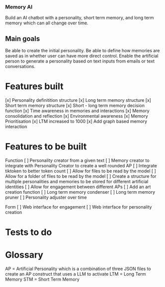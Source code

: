 ### Memory AI

Build an AI chatbot with a personality, short term memory, and long term memory which can all change over time.

## Main goals

Be able to create the initial personality. Be able to define how memories are saved as in whether user can have more direct control. Enable the artificial person to generate a personality based on text inputs from emails or text conversations.

# Features built

[x] Personality definitition structure
[x] Long term memory structure
[x] Short term memory structure
[x] Short - long term memory decision function
[x] Time awareness in memories and interactions
[x] Memory consolidation and reflection
[x] Environmental awareness
[x] Memory Prioritisation
[x] LTM increased to 1000
[x] Add graph based memory interaction

# Features to be built

Function
[ ] Personality creator from a given text
[ ] Memory creator to integrate with Personality Creator to create a well rounded AP
[ ] Integrate tiktoken to better token count
[ ] Allow for files to be read by the model
[ ] Allow for a folder of files to be read by the model
[ ] Create a structure for multiple personalities and memories to be stored for different artificial identities
[ ] Allow for engagement between different APs
[ ] Add an art creation function
[ ] Long term memory condenser
[ ] Long term memory pruner
[ ] Personality adjuster over time

Form
[ ] Web interface for engagement
[ ] Web interface for personality creation

# Tests to do

# Glossary

AP = Artificial Personality which is a combination of three JSON files to create an AP construct that uses a LLM to activate
LTM = Long Term Memory
STM = Short Term Memory